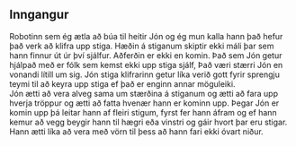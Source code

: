 ## Inngangur
Robotinn sem ég ætla að búa til heitir Jón og ég mun kalla hann það hefur það verk að klifra upp stiga. Hæðin á stiganum skiptir ekki máli þar sem hann finnur út úr því sjálfur. Aðferðin er ekki en komin. Það sem Jón getur hjálpað með er fólk sem kemst ekki upp stiga sjálf, Það væri stærri Jón en vonandi lítill um sig.  Jón stiga klifrarinn getur líka verið gott fyrir sprengju teymi til að keyra upp stiga ef það er enginn annar möguleiki. <br>
Jón ætti að vera alveg sama um stærðina á stiganum og ætti að fara upp hverja tröppur og ætti að fatta hvenær hann er kominn upp. Þegar Jón er komin upp þá leitar hann af fleiri stigum, fyrst fer hann áfram og ef hann kemur að vegg beygir hann til hægri eða vinstri og gáir hvort þar eru stigar. Hann ætti líka að vera með vörn til þess að hann fari ekki óvart niður.
